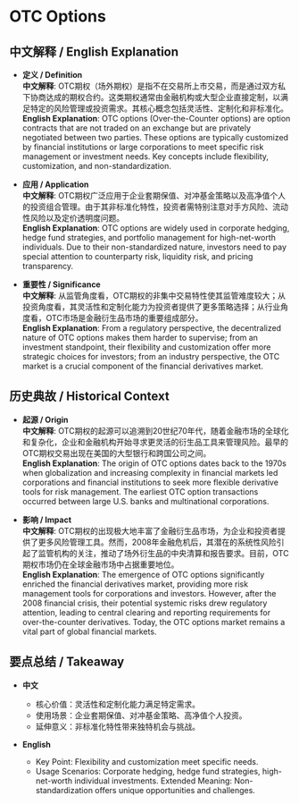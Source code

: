 # OTC Options

## 中文解释 / English Explanation

* **定义 / Definition**  
  **中文解释**: OTC期权（场外期权）是指不在交易所上市交易，而是通过双方私下协商达成的期权合约。这类期权通常由金融机构或大型企业直接定制，以满足特定的风险管理或投资需求。其核心概念包括灵活性、定制化和非标准化。  
  **English Explanation**: OTC options (Over-the-Counter options) are option contracts that are not traded on an exchange but are privately negotiated between two parties. These options are typically customized by financial institutions or large corporations to meet specific risk management or investment needs. Key concepts include flexibility, customization, and non-standardization.

* **应用 / Application**  
  **中文解释**: OTC期权广泛应用于企业套期保值、对冲基金策略以及高净值个人的投资组合管理。由于其非标准化特性，投资者需特别注意对手方风险、流动性风险以及定价透明度问题。  
  **English Explanation**: OTC options are widely used in corporate hedging, hedge fund strategies, and portfolio management for high-net-worth individuals. Due to their non-standardized nature, investors need to pay special attention to counterparty risk, liquidity risk, and pricing transparency.

* **重要性 / Significance**  
  **中文解释**: 从监管角度看，OTC期权的非集中交易特性使其监管难度较大；从投资角度看，其灵活性和定制化能力为投资者提供了更多策略选择；从行业角度看，OTC市场是金融衍生品市场的重要组成部分。  
  **English Explanation**: From a regulatory perspective, the decentralized nature of OTC options makes them harder to supervise; from an investment standpoint, their flexibility and customization offer more strategic choices for investors; from an industry perspective, the OTC market is a crucial component of the financial derivatives market.

## 历史典故 / Historical Context

* **起源 / Origin**  
  **中文解释**: OTC期权的起源可以追溯到20世纪70年代，随着金融市场的全球化和复杂化，企业和金融机构开始寻求更灵活的衍生品工具来管理风险。最早的OTC期权交易出现在美国的大型银行和跨国公司之间。  
  **English Explanation**: The origin of OTC options dates back to the 1970s when globalization and increasing complexity in financial markets led corporations and financial institutions to seek more flexible derivative tools for risk management. The earliest OTC option transactions occurred between large U.S. banks and multinational corporations.

* **影响 / Impact**  
  **中文解释**: OTC期权的出现极大地丰富了金融衍生品市场，为企业和投资者提供了更多风险管理工具。然而，2008年金融危机后，其潜在的系统性风险引起了监管机构的关注，推动了场外衍生品的中央清算和报告要求。目前，OTC期权市场仍在全球金融市场中占据重要地位。  
  **English Explanation**: The emergence of OTC options significantly enriched the financial derivatives market, providing more risk management tools for corporations and investors. However, after the 2008 financial crisis, their potential systemic risks drew regulatory attention, leading to central clearing and reporting requirements for over-the-counter derivatives. Today, the OTC options market remains a vital part of global financial markets.

## 要点总结 / Takeaway

* **中文**  
  - 核心价值：灵活性和定制化能力满足特定需求。
  - 使用场景：企业套期保值、对冲基金策略、高净值个人投资。
  - 延伸意义：非标准化特性带来独特机会与挑战。

* **English**  
  - Key Point: Flexibility and customization meet specific needs.
  - Usage Scenarios: Corporate hedging, hedge fund strategies, high-net-worth individual investments.
   Extended Meaning: Non-standardization offers unique opportunities and challenges.